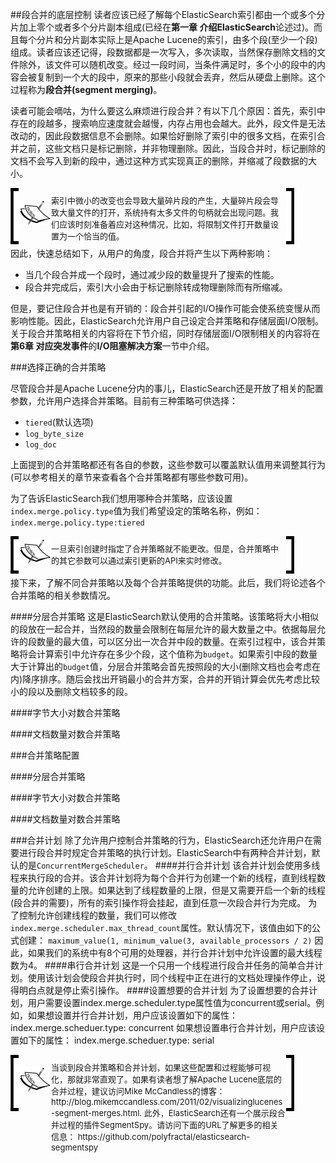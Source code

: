 ##段合并的底层控制
读者应该已经了解每个ElasticSearch索引都由一个或多个分片加上零个或者多个分片副本组成(已经在<b>第一章 介绍ElasticSearch</b>论述过)。而且每个分片和分片副本实际上是Apache Lucene的索引，由多个段(至少一个段)组成。读者应该还记得，段数据都是一次写入，多次读取，当然保存删除文档的文件除外，该文件可以随机改变。经过一段时间，当条件满足时，多个小的段中的内容会被复制到一个大的段中，原来的那些小段就会丢弃，然后从硬盘上删除。这个过程称为<b>段合并(segment merging)</b>。

读者可能会嘀咕，为什么要这么麻烦进行段合并？有以下几个原因：首先，索引中存在的段越多，搜索响应速度就会越慢，内存占用也会越大。此外，段文件是无法改动的，因此段数据信息不会删除。如果恰好删除了索引中的很多文档，在索引合并之前，这些文档只是标记删除，并非物理删除。因此，当段合并时，标记删除的文档不会写入到新的段中，通过这种方式实现真正的删除，并缩减了段数据的大小。

<!-- note structure -->
<div style="height:80px;width:90%;position:relative;">
<div style="width:13px;height:100%; background:black; position:absolute;padding:5px 0 5px 0;">
<img src="../notes/lm.png" height="100%" width="13px"/>
</div>
<div style="width:51px;height:100%;position:absolute; left:13px; text-align:center; font-size:0;">
<img src="../notes/pixel.gif" style="height:100%; width:1px; vertical-align:middle;"/>
<img src="../notes/note.png" style="vertical-align:middle;"/>
</div>
<div style="height:100%;position:absolute;left:65px;right:13px;">
<p style="font-size:13px;margin-top:10px;">
索引中微小的改变也会导致大量碎片段的产生，大量碎片段会导致大量文件的打开，系统持有太多文件的句柄就会出现问题。我们应该时刻准备着应对这种情况，比如，将限制文件打开数量设置为一个恰当的值。
</p>
</div>
<div style="width:13px;height:100%;background:black;position:absolute;right:0px;padding:5px 0 5px 0;">
<img src="../notes/rm.png" height="100%" width="13px"/>
</div>
</div>  <!-- end of note structure -->

因此，快速总结如下，从用户的角度，段合并将产生以下两种影响：
* 当几个段合并成一个段时，通过减少段的数量提升了搜索的性能。
* 段合并完成后，索引大小会由于标记删除转成物理删除而有所缩减。

但是，要记住段合并也是有开销的：段合并引起的I/O操作可能会使系统变慢从而影响性能。因此，ElasticSearch允许用户自己设定合并策略和存储层面I/O限制。关于段合并策略相关的内容将在下节介绍，同时存储层面I/O限制相关的内容将在<b>第6章 对应突发事件</b>的<b>I/O阻塞解决方案</b>一节中介绍。

###选择正确的合并策略

尽管段合并是Apache Lucene分内的事儿，ElasticSearch还是开放了相关的配置参数，允许用户选择合并策略。目前有三种策略可供选择：
* `tiered`(默认选项)
* `log_byte_size`
* `log_doc`

上面提到的合并策略都还有各自的参数，这些参数可以覆盖默认值用来调整其行为(可以参考相关的章节来查看各个合并策略都有哪些参数可用)。

为了告诉ElasticSearch我们想用哪种合并策略，应该设置`index.merge.policy.type`值为我们希望设定的策略名称，例如：
`index.merge.policy.type:tiered`

<!-- note structure -->
<div style="height:50px;width:90%;position:relative;">
<div style="width:13px;height:100%; background:black; position:absolute;padding:5px 0 5px 0;">
<img src="../notes/lm.png" height="100%" width="13px"/>
</div>
<div style="width:51px;height:100%;position:absolute; left:13px; text-align:center; font-size:0;">
<img src="../notes/pixel.gif" style="height:100%; width:1px; vertical-align:middle;"/>
<img src="../notes/note.png" style="vertical-align:middle;"/>
</div>
<div style="height:100%;position:absolute;left:65px;right:13px;">
<p style="font-size:13px;margin-top:10px;">
一旦索引创建时指定了合并策略就不能更改。但是，合并策略中的其它参数可以通过索引更新的API来实时修改。
</p>
</div>
<div style="width:13px;height:100%;background:black;position:absolute;right:0px;padding:5px 0 5px 0;">
<img src="../notes/rm.png" height="100%" width="13px"/>
</div>
</div>  <!-- end of note structure -->

接下来，了解不同合并策略以及每个合并策略提供的功能。此后，我们将论述各个合并策略的相关参数情况。

####分层合并策略
这是ElasticSearch默认使用的合并策略。该策略将大小相似的段放在一起合并，当然段的数量会限制在每层允许的最大数量之中。依据每层允许的段数量的最大值，可以区分出一次合并中段的数量。在索引过程中，该合并策略将会计算索引中允许存在多少个段，这个值称为`budget`。如果索引中段的数量大于计算出的`budget`值，分层合并策略会首先按照段的大小(删除文档也会考虑在内)降序排序。随后会找出开销最小的合并方案，合并的开销计算会优先考虑比较小的段以及删除文档较多的段。


####字节大小对数合并策略

####文档数量对数合并策略


###合并策略配置

####分层合并策略

####字节大小对数合并策略

####文档数量对数合并策略

###合并计划
除了允许用户控制合并策略的行为，ElasticSearch还允许用户在需要进行段合并时规定合并策略的执行计划。ElasticSearch中有两种合并计划，默认的是`ConcurrentMergeScheduler`。
####并行合并计划
该合并计划会使用多线程来执行段的合并。该合并计划将为每个合并行为创建一个新的线程，直到线程数量的允许创建的上限。如果达到了线程数量的上限，但是又需要开启一个新的线程(段合并的需要)，所有的索引操作将会挂起，直到任意一次段合并行为完成。
为了控制允许创建线程的数量，我们可以修改`index.merge.scheduler.max_thread_count`属性。默认情况下，该值由如下的公式创建：
`maximum_value(1, minimum_value(3, available_processors / 2)`
因此，如果我们的系统中有8个可用的处理器，并行合并计划中允许设置的最大线程数为4。
####串行合并计划
这是一个只用一个线程进行段合并任务的简单合并计划。使用该计划会使段合并执行时，同个线程中正在进行的文档处理操作停止，说得明白点就是停止索引操作。
####设置想要的合并计划
为了设置想要的合并计划，用户需要设置index.merge.scheduler.type属性值为concurrent或serial。例如，如果想设置并行合并计划，用户应该设置如下的属性：
index.merge.scheduer.type: concurrent
如果想设置串行合并计划，用户应该设置如下的属性：
index.merge.scheduer.type: serial

<!-- note structure -->
<div style="height:80px;width:90%;position:relative;">
<div style="width:13px;height:100%; background:black; position:absolute;padding:5px 0 5px 0;">
<img src="../notes/lm.png" height="100%" width="13px"/>
</div>
<div style="width:51px;height:100%;position:absolute; left:13px; text-align:center; font-size:0;">
<img src="../notes/pixel.gif" style="height:100%; width:1px; vertical-align:middle;"/>
<img src="../notes/note.png" style="vertical-align:middle;"/>
</div>
<div style="height:100%;position:absolute;left:65px;right:13px;">
<p style="font-size:13px;margin-top:10px;">
当谈到段合并策略和合并计划，如果这些配置和过程能够可视化，那就非常直观了。如果有读者想了解Apache Lucene底层的合并过程，建议访问Mike McCandless的博客： http://blog.mikemccandless.com/2011/02/visualizinglucenes-segment-merges.html. 此外，ElasticSearch还有一个展示段合并过程的插件SegmentSpy。请访问下面的URL了解更多的相关信息：
https://github.com/polyfractal/elasticsearch-segmentspy
</p>
</div>
<div style="width:13px;height:100%;background:black;position:absolute;right:0px;padding:5px 0 5px 0;">
<img src="../notes/rm.png" height="100%" width="13px"/>
</div>
</div>  <!-- end of note structure -->
